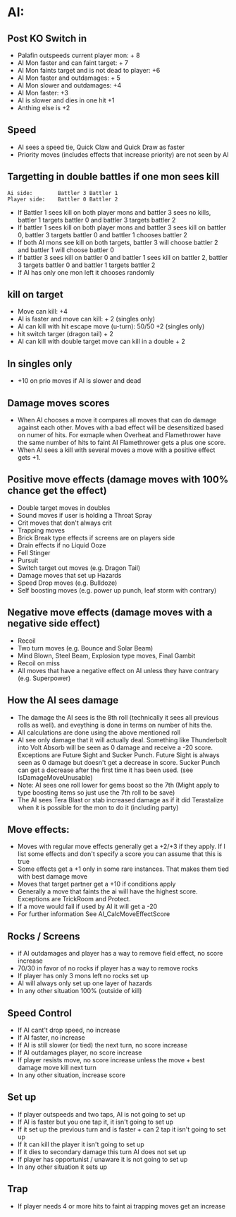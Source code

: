# AI:

## Post KO Switch in
  * Palafin outspeeds current player mon: + 8
  * AI Mon faster and can faint target: + 7
  * AI Mon faints target and is not dead to player: +6
  * AI Mon faster and outdamages: + 5
  * AI Mon slower and outdamages: +4
  * AI Mon faster: +3
  * AI is slower and dies in one hit +1
  * Anthing else is +2

## Speed
  * AI sees a speed tie, Quick Claw and Quick Draw as faster
  * Priority moves (includes effects that increase priority) are not seen by AI

## Targetting in double battles if one mon sees kill
    Ai side:        Battler 3 Battler 1
    Player side:    Battler 0 Battler 2

  * If Battler 1 sees kill on both player mons and battler 3 sees no kills, battler 1 targets battler 0 and battler 3 targets battler 2
  * If battler 1 sees kill on both player mons and battler 3 sees kill on battler 0, battler 3 targets battler 0 and battler 1 chooses battler 2
  * If both AI mons see kill on both targets, battler 3 will choose battler 2 and battler 1 will choose battler 0
  * If battler 3 sees kill on battler 0 and battler 1 sees kill on battler 2, battler 3 targets battler 0 and battler 1 targets battler 2
  * If AI has only one mon left it chooses randomly

## kill on target
  * Move can kill: +4
  * AI is faster and move can kill: + 2 (singles only)
  * AI can kill with hit escape move (u-turn): 50/50 +2 (singles only)
  * hit switch targer (dragon tail) + 2
  * AI can kill with double target move can kill in a double + 2

## In singles only
 * +10 on prio moves if AI is slower and dead

## Damage moves scores
  * When AI chooses a move it compares all moves that can do damage against each other.
  Moves with a bad effect will be desensitized based on numer of hits.
  For exmaple when Overheat and Flamethrower have the same number of hits to faint AI
  Flamethrower gets a plus one score.
  * When AI sees a kill with several moves a move with a positive effect gets +1.

## Positive move effects (damage moves with 100% chance get the effect)
  * Double target moves in doubles
  * Sound moves if user is holding a Throat Spray
  * Crit moves that don't always crit
  * Trapping moves
  * Brick Break type effects if screens are on players side
  * Drain effects if no Liquid Ooze
  * Fell Stinger
  * Pursuit
  * Switch target out moves (e.g. Dragon Tail)
  * Damage moves that set up Hazards
  * Speed Drop moves (e.g. Bulldoze)
  * Self boosting moves (e.g. power up punch, leaf storm with contrary)

## Negative move effects (damage moves with a negative side effect)
 * Recoil
 * Two turn moves (e.g. Bounce and Solar Beam)
 * Mind Blown, Steel Beam, Explosion type moves, Final Gambit
 * Recoil on miss
 * All moves that have a negative effect on AI unless they have contrary (e.g. Superpower)

## How the AI sees damage
  * The damage the AI sees is the 8th roll (technically it sees all previous rolls as well). and eveything is done in terms on number of hits the.
  * All calculations are done using the above mentioned roll
  * AI see only damage that it will actually deal. Something like Thunderbolt into Volt Absorb will be seen as 0 damage and receive a -20 score. Exceptions are Future Sight and Sucker Punch. Future Sight is always seen as 0 damage but doesn't get a decrease in score. Sucker Punch can get a decrease after the first time it has been used. (see IsDamageMoveUnusable)
  * Note: AI sees one roll lower for gems boost so the 7th (Might apply to type boosting items so just use the 7th roll to be save)
  * The AI sees Tera Blast or stab increased damage as if it did Terastalize when it is possible for the mon to do it (including party)

## Move effects:
  * Moves with regular move effects generally get a +2/+3 if they apply. If I list some effects and don't specify a score you can assume that this is true
  * Some effects get a +1 only in some rare instances. That makes them tied with best damage move
  * Moves that target partner get a +10 if conditions apply
  * Generally a move that faints the ai will have the highest score. Exceptions are TrickRoom and Protect.
  * If a move would fail if used by AI it will get a -20
  * For further information See AI_CalcMoveEffectScore

## Rocks / Screens
  * if AI outdamages and player has a way to remove field effect, no score increase
  * 70/30 in favor of no rocks if player has a way to remove rocks
  * If player has only 3 mons left no rocks set up
  * AI will always only set up one layer of hazards
  * In any other situation 100% (outside of kill)

## Speed Control
  * If AI cant't drop speed, no increase
  * If AI faster, no increase
  * If AI is still slower (or tied) the next turn, no score increase
  * If AI outdamages player, no score increase
  * If player resists move, no score increase unless the move + best damage move kill next turn
  * In any other situation, increase score

## Set up
  * If player outspeeds and two taps, AI is not going to set up
  * If AI is faster but you one tap it, it isn't going to set up
  * If it set up the previous turn and is faster + can 2 tap it isn't going to set up
  * If it can kill the player it isn't going to set up
  * If it dies to secondary damage this turn AI does not set up
  * If player has opportunist / unaware it is not going to set up
  * In any other situation it sets up

## Trap
  * If player needs 4 or more hits to faint ai trapping moves get an increase

